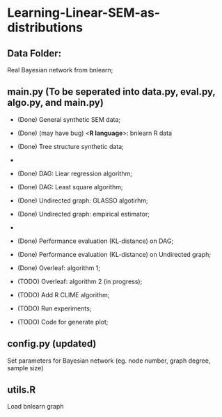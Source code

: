 # Learning-Linear-SEM-as-distributions

## Data Folder:
Real Bayesian network from bnlearn;

## main.py (To be seperated into data.py, eval.py, algo.py, and main.py)
- (Done) General synthetic SEM data;
- (Done) (may have bug) <**R language**>: bnlearn R data
- (Done) Tree structure synthetic data;
- 
- (Done) DAG: Liear regression algorithm;
- (Done) DAG: Least square algorithm;
- (Done) Undirected graph: GLASSO algotirhm;
- (Done) Undirected graph: empirical estimator;
- 
- (Done) Performance evaluation (KL-distance) on DAG;
- (Done) Performance evaluation (KL-distance) on Undirected graph;

- (Done) Overleaf: algorithm 1;
- (TODO) Overleaf: algorithm 2 (in progress);
- (TODO) Add R CLIME algorithm;
- (TODO) Run experiments;
- (TODO) Code for generate plot;


## config.py (updated)
Set parameters for Bayesian network (eg. node number, graph degree, sample size)

## utils.R
Load bnlearn graph
